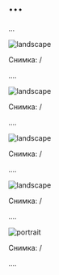 # ...

...

![landscape]()

<p class='caption'>Снимка:  / <p>

....

![landscape]()

<p class='caption'>Снимка:  / <p>

....

![landscape]()

<p class='caption'>Снимка:  / <p>

....

![landscape]()

<p class='caption'>Снимка:  / <p>

....

![portrait]()

<p class='caption'>Снимка:  / <p>

....